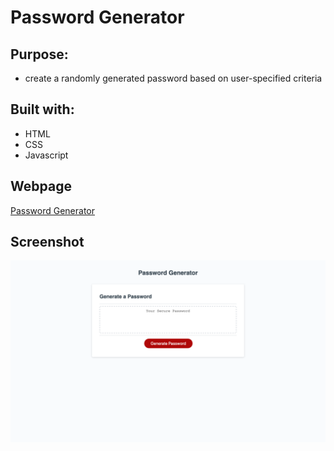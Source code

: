 # Password Generator

## Purpose:
* create a randomly generated password based on user-specified criteria

## Built with: 
* HTML
* CSS
* Javascript

## Webpage
[Password Generator](https://zackaryanderson.github.io/passwordGenerator/)

## Screenshot
![Screenshot of Webpage](Develop/images/screenShot.png)
